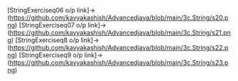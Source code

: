 [StringExerciseq06 o/p link]->(https://github.com/kavyakashish/Advancedjava/blob/main/3c.String/s20.png)
[StringExerciseq07 o/p link]->(https://github.com/kavyakashish/Advancedjava/blob/main/3c.String/s21.png)
[StringExerciseq8 o/p link]->(https://github.com/kavyakashish/Advancedjava/blob/main/3c.String/s22.png)
[StringExerciseq9 o/p link]->(https://github.com/kavyakashish/Advancedjava/blob/main/3c.String/s23.png)
